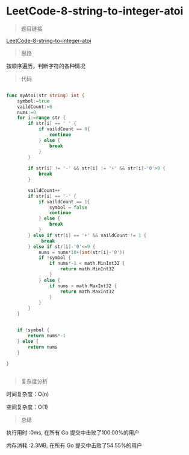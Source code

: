 # LeetCode-8-string-to-integer-atoi

>题目链接

[LeetCode-8-string-to-integer-atoi](https://leetcode-cn.com/problems/string-to-integer-atoi/)

>思路

按顺序遍历，判断字符的各种情况

>代码

```go

func myAtoi(str string) int {
    symbol:=true
    vaildCount:=0
    nums:=0
    for i:=range str {
        if str[i] == ' ' {
            if vaildCount == 0{
                continue
            } else {
                break
            }        
        }
   
        if str[i] != '-' && str[i] != '+' && str[i]-'0'>9 {
            break   
        }

        vaildCount++
        if str[i] == '-' {
            if vaildCount == 1{
                symbol = false
                continue
            } else {
                break
            } 
        } else if str[i] == '+' && vaildCount != 1 {
             break
        } else if str[i]-'0'<=9 {
            nums = nums*10+(int(str[i]-'0'))
            if !symbol {
                if nums*-1 < math.MinInt32 {
                    return math.MinInt32
                }
            } else {
                if nums > math.MaxInt32 {
                    return math.MaxInt32
                }
            }
        }
    }


    if !symbol {
        return nums*-1   
    } else {
        return nums
    }
    
}



```

>复杂度分析

时间复杂度：O(n)

空间复杂度：O(1)

>总结

执行用时 :0ms, 在所有 Go 提交中击败了100.00%的用户

内存消耗 :2.3MB, 在所有 Go 提交中击败了54.55%的用户
